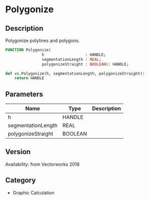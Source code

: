 # Polygonize

## Description
Polygonize polylines and polygons.

```pascal
FUNCTION Polygonize(
				h                  : HANDLE;
				segmentationLength : REAL;
				polygonizeStraight : BOOLEAN): HANDLE;
```

```python
def vs.Polygonize(h, segmentationLength, polygonizeStraight):
    return HANDLE
```

## Parameters
|Name|Type|Description|
|---|---|---|
|h|HANDLE|   |
|segmentationLength|REAL|   |
|polygonizeStraight|BOOLEAN|   |

## Version
Availability: from Vectorworks 2018

## Category
* Graphic Calculation

